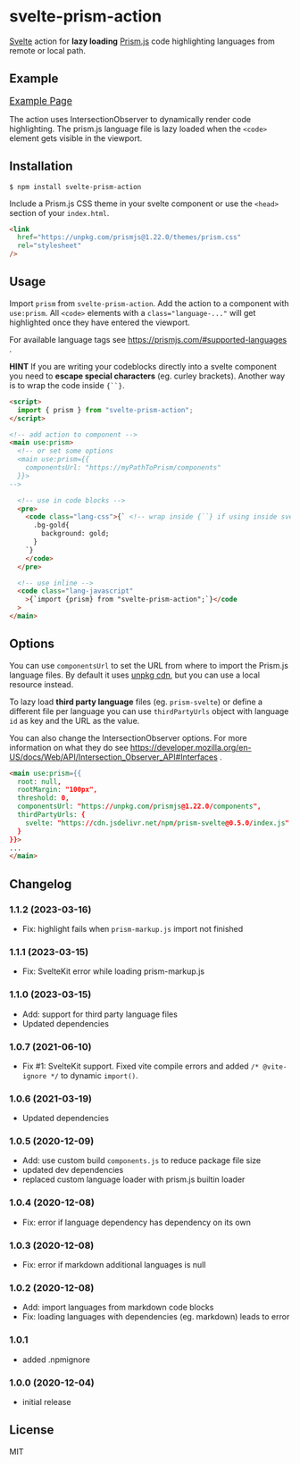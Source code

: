 # svelte-prism-action

[Svelte](https://svelte.dev) action for **lazy loading** [Prism.js](https://prismjs.com) code highlighting languages from remote or local path.

## Example

<big><a href="https://thurti.github.io/svelte-prism-action/public">Example Page</a></big>

The action uses IntersectionObserver to dynamically render code highlighting. The prism.js language file is lazy loaded when the `<code>` element gets visible in the viewport.

## Installation

`$ npm install svelte-prism-action`

Include a Prism.js CSS theme in your svelte component or use the `<head>` section of your `index.html`.

```html
<link
  href="https://unpkg.com/prismjs@1.22.0/themes/prism.css"
  rel="stylesheet"
/>
```

## Usage

Import `prism` from `svelte-prism-action`. Add the action to a component with `use:prism`. All `<code>` elements with a `class="language-..."` will get highlighted once they have entered the viewport.

For available language tags see https://prismjs.com/#supported-languages .

**HINT** If you are writing your codeblocks directly into a svelte component you need to **escape special characters** (eg. curley brackets). Another way is to wrap the code inside ` {``} `.

```html
<script>
  import { prism } from "svelte-prism-action";
</script>

<!-- add action to component -->
<main use:prism>
  <!-- or set some options
  <main use:prism={{
    componentsUrl: "https://myPathToPrism/components"
  }}>
-->

  <!-- use in code blocks -->
  <pre>
    <code class="lang-css">{` <!-- wrap inside {``} if using inside svelte component-->
      .bg-gold{
        background: gold;
      }
    `}
    </code>
  </pre>

  <!-- use inline -->
  <code class="lang-javascript"
    >{`import {prism} from "svelte-prism-action";`}</code
  >
</main>
```

## Options

You can use `componentsUrl` to set the URL from where to import the Prism.js language files. By default it uses [unpkg cdn](https://unpkg.com), but you can use a local resource instead.

To lazy load **third party language** files (eg. `prism-svelte`) or define a different file per language you can use `thirdPartyUrls` object with language `id` as key and the URL as the value.

You can also change the IntersectionObserver options. For more information on what they do see https://developer.mozilla.org/en-US/docs/Web/API/Intersection_Observer_API#Interfaces .

```html
<main use:prism={{
  root: null,
  rootMargin: "100px",
  threshold: 0,
  componentsUrl: "https://unpkg.com/prismjs@1.22.0/components",
  thirdPartyUrls: {
    svelte: "https://cdn.jsdelivr.net/npm/prism-svelte@0.5.0/index.js"
  }
}}>
...
</main>
```

## Changelog

### 1.1.2 (2023-03-16)

- Fix: highlight fails when `prism-markup.js` import not finished

### 1.1.1 (2023-03-15)

- Fix: SvelteKit error while loading prism-markup.js

### 1.1.0 (2023-03-15)

- Add: support for third party language files
- Updated dependencies

### 1.0.7 (2021-06-10)

- Fix #1: SvelteKit support. Fixed vite compile errors and added `/* @vite-ignore */` to dynamic `import()`.

### 1.0.6 (2021-03-19)

- Updated dependencies

### 1.0.5 (2020-12-09)

- Add: use custom build `components.js` to reduce package file size
- updated dev dependencies
- replaced custom language loader with prism.js builtin loader

### 1.0.4 (2020-12-08)

- Fix: error if language dependency has dependency on its own

### 1.0.3 (2020-12-08)

- Fix: error if markdown additional languages is null

### 1.0.2 (2020-12-08)

- Add: import languages from markdown code blocks
- Fix: loading languages with dependencies (eg. markdown) leads to error

### 1.0.1

- added .npmignore

### 1.0.0 (2020-12-04)

- initial release

## License

MIT
